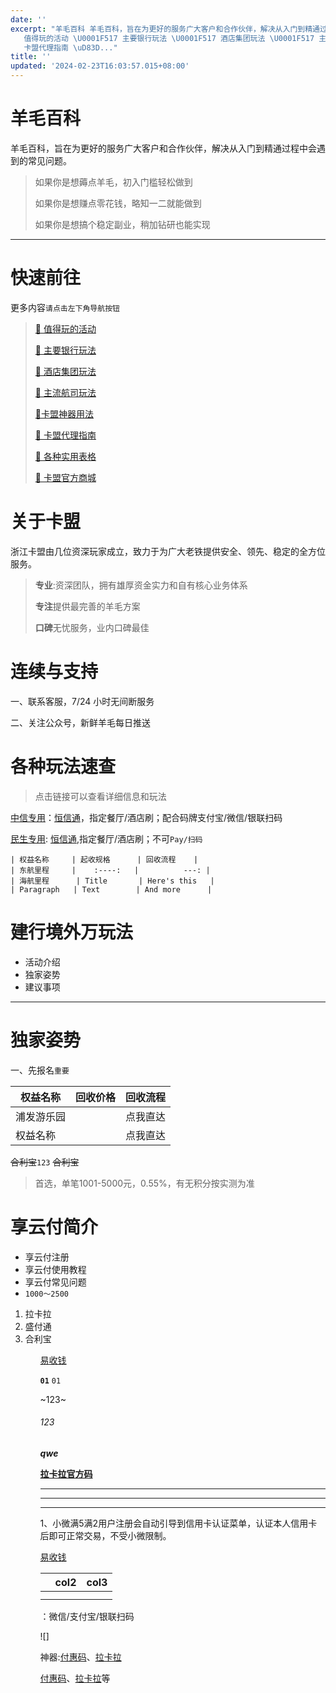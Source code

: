 ```yaml
---
date: ''
excerpt: "羊毛百科 羊毛百科，旨在为更好的服务广大客户和合作伙伴，解决从入门到精通过程中会遇到的常见问题。  如果你是想薅点羊毛，初入门槛轻松做到 如果你是想赚点零花钱，略知一二就能做到 如果你是想搞个稳定副业，稍加钻研也能实现   快速前往 更多内容请点击左下角导航按钮  ​\U0001F517\
   值得玩的活动 ​\U0001F517 主要银行玩法 ​\U0001F517 酒店集团玩法 ​\U0001F517 主流航司玩法 ​\U0001F517卡盟神器用法 ​\U0001F517\
   卡盟代理指南 ​\uD83D..."
title: ''
updated: '2024-02-23T16:03:57.015+08:00'
---
```

# 羊毛百科

羊毛百科，旨在为更好的服务广大客户和合作伙伴，解决从入门到精通过程中会遇到的常见问题。

> 如果你是想薅点羊毛，初入门槛轻松做到
>
> 如果你是想赚点零花钱，略知一二就能做到
>
> 如果你是想搞个稳定副业，稍加钻研也能实现

---

# 快速前往

更多内容`请点击左下角导航按钮`

> [:link: 值得玩的活动](https://wiki.zjkmkj.com/#/activity/hdjj)
>
> [:link: 主要银行玩法](https://wiki.zjkmkj.com/#/bank/wzyh)
>
> [:link: 酒店集团玩法](https://wiki.zjkmkj.com/#/hotel/wzjd)
>
> [:link: 主流航司玩法](https://wiki.zjkmkj.com/#/airline/wzhk)
>
> [:link:卡盟神器用法](https://wiki.zjkmkj.com/#/start/tool)
>
> [:link: 卡盟代理指南](https://wiki.zjkmkj.com/#/agent/jrkm)
>
> [:link: 各种实用表格](https://wiki.zjkmkj.com/#/start/form)
>
> [:link: 卡盟官方商城](https://kmshop.zjkmkj.com/)

# 关于卡盟

浙江卡盟由几位资深玩家成立，致力于为广大老铁提供安全、领先、稳定的全方位服务。

> **专业**:资深团队，拥有雄厚资金实力和自有核心业务体系
>
> **专注**提供最完善的羊毛方案
>
> **口碑**无忧服务，业内口碑最佳

# 连续与支持

一、联系客服，7/24 小时无间断服务

二、关注公众号，新鲜羊毛每日推送

# 各种玩法速查

> 点击链接可以查看详细信息和玩法

[中信专用](https://wiki.zjkmkj.com/#/tool/zxzy)：[恒信通](https://wiki.zjkmkj.com/#/tool/hxt)，指定餐厅/酒店刷；配合码牌支付宝/微信/银联扫码

[民生专用](https://wiki.zjkmkj.com/#/tool/mszy): [恒信通](https://wiki.zjkmkj.com/#tool/hxt),指定餐厅/酒店刷；不可`Pay/扫码`

```
| 权益名称     | 起收规格      | 回收流程    |
| 东航里程     |    :----:   |          ---: |
| 海航里程      | Title       | Here's this   |
| Paragraph   | Text        | And more      |
```

# 建行境外万玩法

- 活动介绍
- 独家姿势
- 建议事项

---

# 独家姿势

一、先报名`重要`



| 权益名称   | 回收价格 | 回收流程 |
| ---------- | -------- | -------- |
| 浦发游乐园 |          | 点我直达 |
| 权益名称   |          | 点我直达 |


~~合利宝~~`123` ~~合利宝~~

> 首选，单笔1001-5000元，0.55%，有无积分按实测为准


# 享云付简介

- 享云付注册
- 享云付使用教程
- 享云付常见问题
- `1000～2500`

<ol>
<li>拉卡拉</li>
<li>盛付通</li>
<li>合利宝</li>
<ol>

[易收钱](https://wiki.zjkmkj.com/#/tool/ysq)


**`01`**  `01`


~123~


###### 123


***qwe***

**[拉卡拉官方码](https://wiki.zjkmkj.com/#/tool/lkl)**


---

---

---

1、小微满5满2用户注册会自动引导到信用卡认证菜单，认证本人信用卡后即可正常交易，不受小微限制。

[易收钱](https://wiki.zjkmkj.com/#/tool/ysq)


|  | col2 | col3 |
| - | ---- | ---- |
|  |      |      |
|  |      |      |

：微信/支付宝/银联扫码

![]


神器:[付惠码](https://wiki.zjkmkj.com/#/tool/fhm)、[拉卡拉](https://wiki.zjkmkj.com/#/tool/lkl)

[付惠码](https://wiki.zjkmkj.com/#/tool/fhm)、[拉卡拉](https://wiki.zjkmkj.com/#/tool/lkl)等
